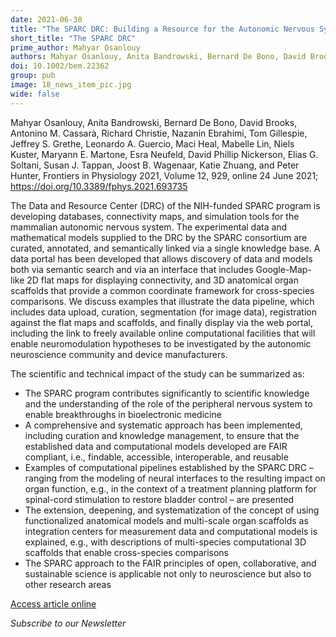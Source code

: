 ```yaml
---
date: 2021-06-30
title: "The SPARC DRC: Building a Resource for the Autonomic Nervous System Community"
short_title: "The SPARC DRC"
prime_author: Mahyar Osanlouy
authors: Mahyar Osanlouy, Anita Bandrowski, Bernard De Bono, David Brooks, Antonino M. Cassarà, Richard Christie, Nazanin Ebrahimi, Tom Gillespie, Jeffrey S. Grethe, Leonardo A. Guercio, Maci Heal, Mabelle Lin, Niels Kuster, Maryann E. Martone, Esra Neufeld, David Phillip Nickerson, Elias G. Soltani, Susan J. Tappan, Joost B. Wagenaar, Katie Zhuang, and Peter Hunter, Frontiers in Physiology 2021, Volume 12, 929, online 24 June 2021
doi: 10.1002/bem.22362
group: pub
image: 18_news_item_pic.jpg
wide: false
---
```

Mahyar Osanlouy, Anita Bandrowski, Bernard De Bono, David Brooks, Antonino M. Cassarà, Richard Christie, Nazanin Ebrahimi, Tom Gillespie, Jeffrey S. Grethe, Leonardo A. Guercio, Maci Heal, Mabelle Lin, Niels Kuster, Maryann E. Martone, Esra Neufeld, David Phillip Nickerson, Elias G. Soltani, Susan J. Tappan, Joost B. Wagenaar, Katie Zhuang, and Peter Hunter, Frontiers in Physiology 2021, Volume 12, 929, online 24 June 2021; https://doi.org/10.3389/fphys.2021.693735

The Data and Resource Center (DRC) of the NIH-funded SPARC program is developing databases, connectivity maps, and simulation tools for the mammalian autonomic nervous system. The experimental data and mathematical models supplied to the DRC by the SPARC consortium are curated, annotated, and semantically linked via a single knowledge base. A data portal has been developed that allows discovery of data and models both via semantic search and via an interface that includes Google-Map-like 2D flat maps for displaying connectivity, and 3D anatomical organ scaffolds that provide a common coordinate framework for cross-species comparisons. We discuss examples that illustrate the data pipeline, which includes data upload, curation, segmentation (for image data), registration against the flat maps and scaffolds, and finally display via the web portal, including the link to freely available online computational facilities that will enable neuromodulation hypotheses to be investigated by the autonomic neuroscience community and device manufacturers.

The scientific and technical impact of the study can be summarized as:

+ The SPARC program contributes significantly to scientific knowledge and the understanding of the role of the peripheral nervous system to enable breakthroughs in bioelectronic medicine
+ A comprehensive and systematic approach has been implemented, including curation and knowledge management, to ensure that the established data and computational models developed are FAIR compliant, i.e., findable, accessible, interoperable, and reusable
+ Examples of computational pipelines established by the SPARC DRC – ranging from the modeling of neural interfaces to the resulting impact on organ function, e.g., in the context of a treatment planning platform for spinal-cord stimulation to restore bladder control – are presented
+ The extension, deepening, and systematization of the concept of using functionalized anatomical models and multi-scale organ scaffolds as integration centers for measurement data and computational models is explained, e.g., with descriptions of multi-species computational 3D scaffolds that enable cross-species comparisons
+ The SPARC approach to the FAIR principles of open, collaborative, and sustainable science is applicable not only to neuroscience but also to other research areas

[Access article online](https://itis.swiss/)

*Subscribe to our Newsletter*
